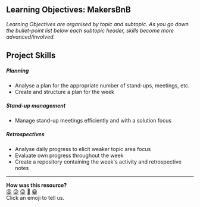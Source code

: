 ## Learning Objectives: MakersBnB

*Learning Objectives are organised by topic and subtopic. As you go down the bullet-point list below each subtopic header, skills become more advanced/involved.*

## Project Skills

##### Planning
- Analyse a plan for the appropriate number of stand-ups, meetings, etc.
- Create and structure a plan for the week

##### Stand-up management
- Manage stand-up meetings efficiently and with a solution focus

##### Retrospectives
- Analyse daily progress to elicit weaker topic area focus
- Evaluate own progress throughout the week
- Create a repository containing the week's activity and retrospective notes

<!-- BEGIN GENERATED SECTION DO NOT EDIT -->

---

**How was this resource?**  
[😫](https://airtable.com/shrUJ3t7KLMqVRFKR?prefill_Repository=course&prefill_File=makersbnb/learning_objectives.md&prefill_Sentiment=😫) [😕](https://airtable.com/shrUJ3t7KLMqVRFKR?prefill_Repository=course&prefill_File=makersbnb/learning_objectives.md&prefill_Sentiment=😕) [😐](https://airtable.com/shrUJ3t7KLMqVRFKR?prefill_Repository=course&prefill_File=makersbnb/learning_objectives.md&prefill_Sentiment=😐) [🙂](https://airtable.com/shrUJ3t7KLMqVRFKR?prefill_Repository=course&prefill_File=makersbnb/learning_objectives.md&prefill_Sentiment=🙂) [😀](https://airtable.com/shrUJ3t7KLMqVRFKR?prefill_Repository=course&prefill_File=makersbnb/learning_objectives.md&prefill_Sentiment=😀)  
Click an emoji to tell us.

<!-- END GENERATED SECTION DO NOT EDIT -->
